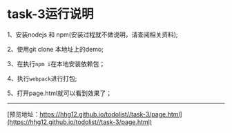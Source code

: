 # task-3运行说明

1、安装nodejs 和 npm(安装过程就不做说明，请查阅相关资料);

2、使用git clone 本地址上的demo;

3、在执行`npm i`在本地安装依赖包；

4、执行`webpack`进行打包;

5、打开page.html就可以看到效果了；

---

[预览地址：https://hhg12.github.io/todolist//task-3/page.html](https://hhg12.github.io/todolist//task-3/page.html)
